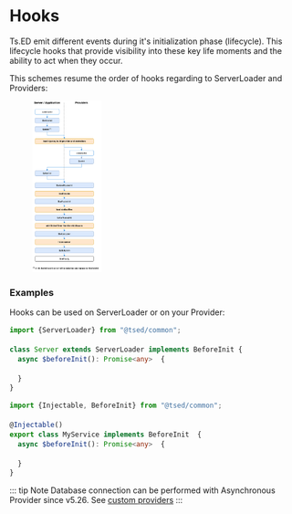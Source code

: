 # Hooks

Ts.ED emit different events during it's initialization
phase (lifecycle). This lifecycle hooks that provide visibility into these key life moments and the ability to act
when they occur.

This schemes resume the order of hooks regarding to ServerLoader and Providers:

<figure><img src="./../assets/hooks-in-sequence.png" style="max-height: 300px"></figure>

### Examples

Hooks can be used on ServerLoader or on your Provider:
```typescript
import {ServerLoader} from "@tsed/common";

class Server extends ServerLoader implements BeforeInit {
  async $beforeInit(): Promise<any>  {
    
  }
}
```

```typescript
import {Injectable, BeforeInit} from "@tsed/common";

@Injectable()
export class MyService implements BeforeInit  {
  async $beforeInit(): Promise<any>  {
    
  }
}
```

::: tip Note
Database connection can be performed with Asynchronous Provider since v5.26. See [custom providers](/docs/custom-providers.md)
:::
